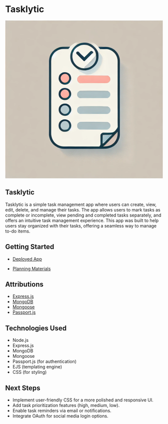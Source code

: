 # Tasklytic

![Omni-AI Login Screen](Public/images/Tasklytic.webp)

## Tasklytic

Tasklytic is a simple task management app where users can create, view, edit, delete, and manage their tasks. The app allows users to mark tasks as complete or incomplete, view pending and completed tasks separately, and offers an intuitive task management experience. This app was built to help users stay organized with their tasks, offering a seamless way to manage to-do items.

## Getting Started

- [Deployed App](https://tasklytic-05d2d8df9e4e.herokuapp.com/users/login)

- [Planning Materials](https://trello.com/b/u1LgmzUw/unit-2-project-tasklytic-to-do-list-app)

## Attributions

- [Express.js](https://expressjs.com/)
- [MongoDB](https://www.mongodb.com/)
- [Mongoose](https://mongoosejs.com/)
- [Passport.js](http://www.passportjs.org/)

## Technologies Used

- Node.js
- Express.js
- MongoDB
- Mongoose
- Passport.js (for authentication)
- EJS (templating engine)
- CSS (for styling)

## Next Steps

- Implement user-friendly CSS for a more polished and responsive UI.
- Add task prioritization features (high, medium, low).
- Enable task reminders via email or notifications.
- Integrate OAuth for social media login options.
